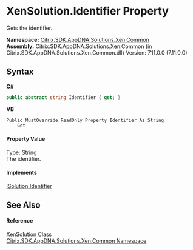 # XenSolution.Identifier Property 
 

Gets the identifier.

**Namespace:**&nbsp;[Citrix.SDK.AppDNA.Solutions.Xen.Common](013dc694-c357-448d-ed5a-b5c48a7f6852.md)<br />**Assembly:**&nbsp;Citrix.SDK.AppDNA.Solutions.Xen.Common (in Citrix.SDK.AppDNA.Solutions.Xen.Common.dll) Version: 7.11.0.0 (7.11.0.0)

## Syntax

**C#**
```csharp
public abstract string Identifier { get; }
```

**VB**
```vbnet
Public MustOverride ReadOnly Property Identifier As String
	Get
```


#### Property Value
Type: <a href="http://msdn2.microsoft.com/en-us/library/s1wwdcbf" target="_blank">String</a><br />The identifier.

#### Implements
<a href="392549c5-a332-c1c2-bb97-c6a7ea4f1afc">ISolution.Identifier</a><br />

## See Also


#### Reference
<a href="599f6061-d94a-ac2f-f6a0-2b211ae83ae4">XenSolution Class</a><br /><a href="013dc694-c357-448d-ed5a-b5c48a7f6852">Citrix.SDK.AppDNA.Solutions.Xen.Common Namespace</a><br />